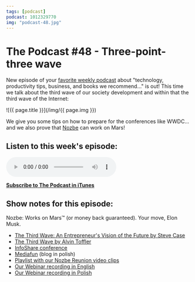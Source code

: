 ```yaml
---
tags: [podcast]
podcast: 1012329770
img: "podcast-48.jpg"
---
```


# The Podcast #48 - Three-point-three wave

New episode of your [favorite weekly podcast][p] about "technology, productivity tips, business, and books we recommend..." is out! This time we talk about the third wave of our society development and within that the third wave of the Internet:

<!--More-->

![{{ page.title }}](/img/{{ page.img }})

We give you some tips on how to prepare for the conferences like WWDC... and we also prove that [Nozbe][n] can work on Mars! 

## Listen to this week's episode:

<audio controls>
<source src="https://files.nozbe.com/podcast/048.mp3" type="audio/mpeg">
</audio>

**[Subscribe to The Podcast in iTunes][i]**

## Show notes for this episode:

Nozbe: Works on Mars™ (or money back guaranteed). Your move, Elon Musk.

  * [The Third Wave: An Entrepreneur's Vision of the Future by Steve Case](http://www.amazon.com/Third-Wave-Entrepreneurs-Vision-Future/dp/150113258X/)
  * [The Third Wave by Alvin Toffler](http://www.amazon.com/Third-Wave-Alvin-Toffler/dp/0553246984/)
  * [InfoShare conference](http://infoshare.pl/)
  * [Mediafun](http://www.blog.mediafun.pl/) (blog in polish)
  * [Playlist with our Nozbe Reunion video clips](https://www.youtube.com/playlist?list=PL4VGcOPPsP4Oo4U07VkEJ4oZ8TzZqO5Sy)
  * [Our Webinar recording in English](https://nozbe.com/webinar/)
  * [Our Webinar recording in Polish](https://nozbe.com/webinarpl/)

[e]: /podcast-48
[p]: /podcast
[n]: https://nozbe.com/?a=mike
[r]: https://michael.gratis/radex
[i]: https://michael.gratis/thepodcast